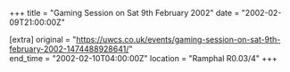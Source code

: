 +++
title = "Gaming Session on Sat 9th February 2002"
date = "2002-02-09T21:00:00Z"

[extra]
original = "https://uwcs.co.uk/events/gaming-session-on-sat-9th-february-2002-1474488928641/"    
end_time = "2002-02-10T04:00:00Z"
location = "Ramphal R0.03/4"
+++



